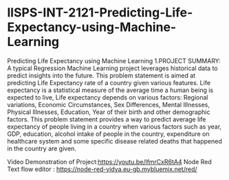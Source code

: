 # llSPS-INT-2121-Predicting-Life-Expectancy-using-Machine-Learning
Predicting Life Expectancy using Machine Learning
1.PROJECT SUMMARY:
A typical Regression Machine Learning project leverages historical data to predict insights into the future. This problem statement is aimed at predicting Life Expectancy rate of a country given various features.
Life expectancy is a statistical measure of the average time a human being is expected to live, Life expectancy depends on various factors: Regional variations, Economic Circumstances, Sex Differences, Mental Illnesses, Physical Illnesses, Education, Year of their birth and other demographic factors. This problem statement provides a way to predict average life expectancy of people living in a country when various factors such as year, GDP, education, alcohol intake of people in the country, expenditure on healthcare system and some specific disease related deaths that happened in the country are given.

Video Demonstration of Project:https://youtu.be/lfmrCxR6tA4
Node Red Text flow editor : https://node-red-vidya.eu-gb.mybluemix.net/red/
